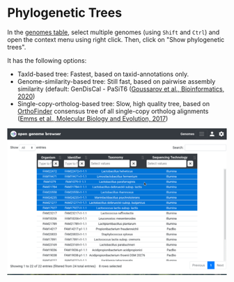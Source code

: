 <link rel="shortcut icon" type="image/svg+xml" href="/opengenomebrowser/favicon.svg">

# Phylogenetic Trees

In the [genomes table](https://opengenomebrowser.bioinformatics.unibe.ch/genomes), select multiple genomes (using `Shift` and `Ctrl`) and 
open the context menu using right click. Then, click on "Show phylogenetic trees".

It has the following options:

*   TaxId-based tree: Fastest, based on taxid-annotations only.
*   Genome-similarity-based tree: Still fast, based on pairwise assembly similarity (default: GenDisCal - PaSiT6 ([Goussarov et al., Bioinformatics, 2020](https://pubmed.ncbi.nlm.nih.gov/31899493/))
*   Single-copy-ortholog-based tree: Slow, high quality tree, based on [OrthoFinder](https://github.com/davidemms/OrthoFinder) consensus tree of all single-copy ortholog alignments ([Emms et al., Molecular Biology and Evolution, 2017]())

![trees demo](../media/trees.apng )